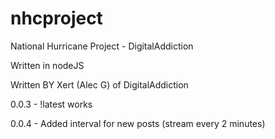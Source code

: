 # nhcproject
National Hurricane Project - DigitalAddiction


Written in nodeJS


Written BY Xert (Alec G) of DigitalAddiction


0.0.3 - !latest works 


0.0.4 - Added interval for new posts (stream every 2 minutes)


